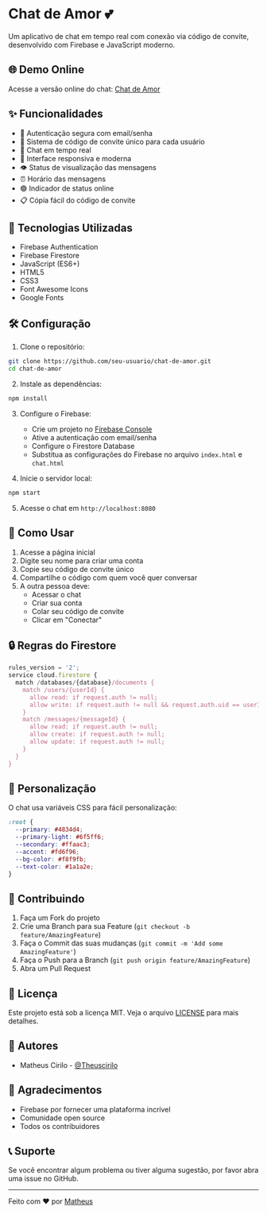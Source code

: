 # Chat de Amor 💕

Um aplicativo de chat em tempo real com conexão via código de convite, desenvolvido com Firebase e JavaScript moderno.

## 🌐 Demo Online

Acesse a versão online do chat: [Chat de Amor](https://theuscirilo.github.io/chat-de-amor)

## ✨ Funcionalidades

- 🔐 Autenticação segura com email/senha
- 🔑 Sistema de código de convite único para cada usuário
- 💬 Chat em tempo real
- 📱 Interface responsiva e moderna
- 👁️ Status de visualização das mensagens
- ⏰ Horário das mensagens
- 🟢 Indicador de status online
- 📋 Cópia fácil do código de convite

## 🚀 Tecnologias Utilizadas

- Firebase Authentication
- Firebase Firestore
- JavaScript (ES6+)
- HTML5
- CSS3
- Font Awesome Icons
- Google Fonts

## 🛠️ Configuração

1. Clone o repositório:
```bash
git clone https://github.com/seu-usuario/chat-de-amor.git
cd chat-de-amor
```

2. Instale as dependências:
```bash
npm install
```

3. Configure o Firebase:
   - Crie um projeto no [Firebase Console](https://console.firebase.google.com)
   - Ative a autenticação com email/senha
   - Configure o Firestore Database
   - Substitua as configurações do Firebase no arquivo `index.html` e `chat.html`

4. Inicie o servidor local:
```bash
npm start
```

5. Acesse o chat em `http://localhost:8080`

## 📱 Como Usar

1. Acesse a página inicial
2. Digite seu nome para criar uma conta
3. Copie seu código de convite único
4. Compartilhe o código com quem você quer conversar
5. A outra pessoa deve:
   - Acessar o chat
   - Criar sua conta
   - Colar seu código de convite
   - Clicar em "Conectar"

## 🔒 Regras do Firestore

```javascript
rules_version = '2';
service cloud.firestore {
  match /databases/{database}/documents {
    match /users/{userId} {
      allow read: if request.auth != null;
      allow write: if request.auth != null && request.auth.uid == userId;
    }
    match /messages/{messageId} {
      allow read: if request.auth != null;
      allow create: if request.auth != null;
      allow update: if request.auth != null;
    }
  }
}
```

## 🎨 Personalização

O chat usa variáveis CSS para fácil personalização:

```css
:root {
  --primary: #4834d4;
  --primary-light: #6f5ff6;
  --secondary: #ffaac3;
  --accent: #fd6f96;
  --bg-color: #f8f9fb;
  --text-color: #1a1a2e;
}
```

## 🤝 Contribuindo

1. Faça um Fork do projeto
2. Crie uma Branch para sua Feature (`git checkout -b feature/AmazingFeature`)
3. Faça o Commit das suas mudanças (`git commit -m 'Add some AmazingFeature'`)
4. Faça o Push para a Branch (`git push origin feature/AmazingFeature`)
5. Abra um Pull Request

## 📝 Licença

Este projeto está sob a licença MIT. Veja o arquivo [LICENSE](LICENSE) para mais detalhes.

## 👥 Autores

- Matheus Cirilo - [@Theuscirilo](https://github.com/Theuscirilo)

## 🙏 Agradecimentos

- Firebase por fornecer uma plataforma incrível
- Comunidade open source
- Todos os contribuidores

## 📞 Suporte

Se você encontrar algum problema ou tiver alguma sugestão, por favor abra uma issue no GitHub.

---

Feito com ❤️ por [Matheus](https://github.com/Theuscirilo)